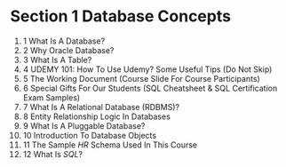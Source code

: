 # Section 1 Database Concepts

1. 1 What Is A Database?
2. 2 Why Oracle Database?
3. 3 What Is A Table?
4. 4 UDEMY 101: How To Use Udemy? Some Useful Tips (Do Not Skip)
5. 5 The Working Document (Course Slide For Course Participants)
6. 6 Special Gifts For Our Students (SQL Cheatsheet & SQL Certification Exam Samples)
7. 7 What Is A Relational Database (RDBMS)?
8. 8 Entity Relationship Logic In Databases
9. 9 What Is A Pluggable Database?
10. 10 Introduction To Database Objects
11. 11 The Sample _HR_ Schema Used In This Course
12. 12 What Is _SQL_?
